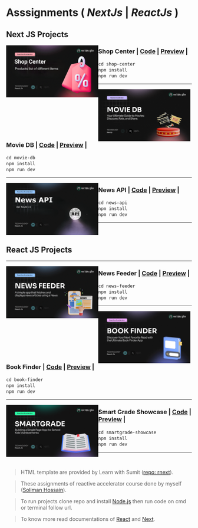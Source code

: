 # Asssignments ( _NextJs_ | _ReactJs_ )

## Next JS Projects

<img src="./preview/shop-center.png" alt="shop-center" width="250" align="left"/>

### Shop Center | [Code](/shop-center) | [Preview](https://solimanhossain-assignment-6-shop-center.vercel.app/) |

```
cd shop-center
npm install
npm run dev
```

---

<img src="./preview/movie-db.png" alt="movie-db" width="250" align="left"/>

### Movie DB | [Code](/movie-db) | [Preview](https://solimanhossain-assignment-7-movie-db.vercel.app/) |

```
cd movie-db
npm install
npm run dev
```

---

<img src="./preview/news-api.png" alt="news-api" width="250" align="left"/>

### News API | [Code](/news-api) | [Preview](https://sol-news-api.vercel.app/) |

```
cd news-api
npm install
npm run dev
```

---

<br>

## React JS Projects

---

<img src="./preview/news-feeder.png" alt="news-feeder" width="250" align="left"/>

### News Feeder | [Code](/news-feeder) | [Preview](https://solimanhossain-assignment-4-news-feeder.vercel.app/) |

```
cd news-feeder
npm install
npm run dev
```

---

<img src="./preview/book-finder.png" alt="book-finder" width="250" align="left"/>

### Book Finder | [Code](/book-finder) | [Preview](https://solimanhossain-assignment-2-book-finder-app.vercel.app/) |

```
cd book-finder
npm install
npm run dev
```

---

<img src="./preview/smart-grade.png" alt="smartgrade-showcase" width="250" align="left"/>

### Smart Grade Showcase | [Code](/smartgrade-showcase) | [Preview](https://solimanhossain-assignment-1-smartgrade-showcase.vercel.app/) |

```
cd smartgrade-showcase
npm install
npm run dev
```

---

<br>

> HTML template are provided by Learn with Sumit ([repo: rnext](https://github.com/Learn-with-Sumit/rnext/)).

> These assignments of reactive accelerator course done by myself ([Soliman Hossain](https://github.com/solimanhossain/)).

> To run projects clone repo and install [Node.js](https://nodejs.org/en/download/) then run code on cmd or terminal follow url.

> To know more read documentations of [React](https://react.dev/) and [Next](https://nextjs.org/).
